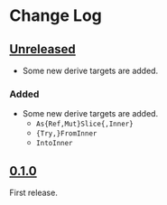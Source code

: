 # Change Log

## [Unreleased]

* Some new derive targets are added.

### Added
* Some new derive targets are added.
    + `As{Ref,Mut}Slice{,Inner}`
    + `{Try,}FromInner`
    + `IntoInner`

## [0.1.0]

First release.

[Unreleased]: <https://github.com/lo48576/custom-slice/compare/v0.1.0...develop>
[0.1.0]: <https://github.com/lo48576/custom-slice/releases/tag/v0.1.0>
